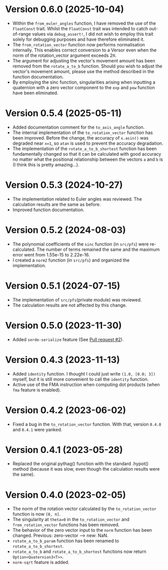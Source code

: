 # Version 0.6.0 (2025-10-04)

* Within the `from_euler_angles` function, I have removed the use of the `FloatConst` trait. Whilst the `FloatConst` trait was intended to catch out-of-range values via `debug_assert!`, I did not wish to employ this trait solely for debugging purposes and have therefore eliminated it.
* The `from_rotation_vector` function now performs normalisation internally. This enables correct conversion to a Versor even when the norm of the rotation_vector argument exceeds 2π.
* The argument for adjusting the vector's movement amount has been removed from the `rotate_a_to_b` function. Should you wish to adjust the vector's movement amount, please use the method described in the function documentation.
* By employing the sinc function, singularities arising when inputting a quaternion with a zero vector component to the `exp` and `pow` function have been eliminated.

# Version 0.5.4 (2025-05-11)

* Added documentation comment for the `to_axis_angle` function.
* The internal implementation of the `to_rotation_vector` function has been improved. Before the change, the accuracy of `x.asin()` was degraded near `x=1`, so `atan` is used to prevent the accuracy degradation.
* The implementation of the `rotate_a_to_b_shortest` function has been fundamentally changed so that it can be calculated with good accuracy no matter what the positional relationship between the vectors `a` and `b` is (I think this is pretty amazing...).

# Version 0.5.3 (2024-10-27)

* The implementation related to Euler angles was reviewed. The calculation results are the same as before.
* Improved function documentation.

# Version 0.5.2 (2024-08-03)

* The polynomial coefficients of the `sinc` function (in `src/pfs`) were re-calculated. The number of terms remained the same and the maximum error went from 1.55e-15 to 2.22e-16.
* I created a `norm2` function (in `src/pfs`) and organized the implementation.

# Version 0.5.1 (2024-07-15)

* The implementation of `src/pfs`(private module) was reviewed.
* The calculation results are not affected by this change.

# Version 0.5.0 (2023-11-30)

* Added `serde-serialize` feature (See [Pull request #2](https://github.com/HamaguRe/quaternion-core/pull/2)).

# Version 0.4.3 (2023-11-13)

* Added `identity` function. I thought I could just write `(1.0, [0.0; 3])` myself, but it is still more convenient to call the `identity` function.
* Active use of the FMA instruction when computing dot products (when `fma` feature is enabled).

# Version 0.4.2 (2023-06-02)

* Fixed a bug in the `to_rotation_vector` function. With that, version `0.4.0` and `0.4.1` were yanked.

# Version 0.4.1 (2023-05-28)

* Replaced the original pythag() function with the standard .hypot() method (because it was slow, even though the calculation results were the same).

# Version 0.4.0 (2023-02-05)

* The norm of the rotation vector  calculated by the `to_rotation_vector` function is now `[0, π]`.
* The singularity at `theta=0` in the `to_rotation_vector` and `from_rotation_vector` functions has been removed.
* The behavior of the zero vector input to the `norm` function has been changed. Previous: zero-vector --> new: NaN.
* `rotate_a_to_b_param` function has been renamed to `rotate_a_to_b_shortest`.
* `rotate_a_to_b` and `rotate_a_to_b_shortest` functions now return `Option<Quaternion3<T>>`.
* `norm-sqrt` feature is added.